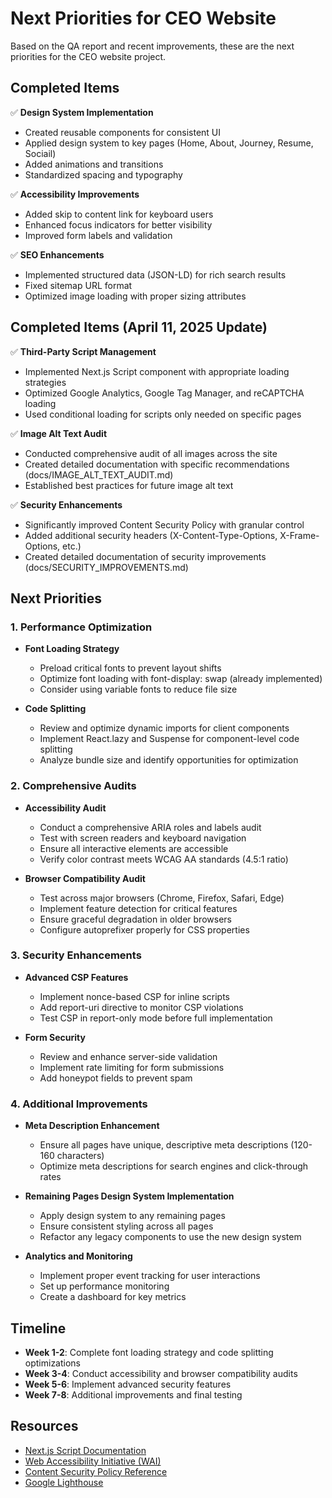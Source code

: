 # Next Priorities for CEO Website

Based on the QA report and recent improvements, these are the next priorities for the CEO website project.

## Completed Items

✅ **Design System Implementation**
- Created reusable components for consistent UI
- Applied design system to key pages (Home, About, Journey, Resume, Sociail)
- Added animations and transitions
- Standardized spacing and typography

✅ **Accessibility Improvements**
- Added skip to content link for keyboard users
- Enhanced focus indicators for better visibility
- Improved form labels and validation

✅ **SEO Enhancements**
- Implemented structured data (JSON-LD) for rich search results
- Fixed sitemap URL format
- Optimized image loading with proper sizing attributes

## Completed Items (April 11, 2025 Update)

✅ **Third-Party Script Management**
- Implemented Next.js Script component with appropriate loading strategies
- Optimized Google Analytics, Google Tag Manager, and reCAPTCHA loading
- Used conditional loading for scripts only needed on specific pages

✅ **Image Alt Text Audit**
- Conducted comprehensive audit of all images across the site
- Created detailed documentation with specific recommendations (docs/IMAGE_ALT_TEXT_AUDIT.md)
- Established best practices for future image alt text

✅ **Security Enhancements**
- Significantly improved Content Security Policy with granular control
- Added additional security headers (X-Content-Type-Options, X-Frame-Options, etc.)
- Created detailed documentation of security improvements (docs/SECURITY_IMPROVEMENTS.md)

## Next Priorities

### 1. Performance Optimization
- **Font Loading Strategy**
  - Preload critical fonts to prevent layout shifts
  - Optimize font loading with font-display: swap (already implemented)
  - Consider using variable fonts to reduce file size

- **Code Splitting**
  - Review and optimize dynamic imports for client components
  - Implement React.lazy and Suspense for component-level code splitting
  - Analyze bundle size and identify opportunities for optimization

### 2. Comprehensive Audits

- **Accessibility Audit**
  - Conduct a comprehensive ARIA roles and labels audit
  - Test with screen readers and keyboard navigation
  - Ensure all interactive elements are accessible
  - Verify color contrast meets WCAG AA standards (4.5:1 ratio)

- **Browser Compatibility Audit**
  - Test across major browsers (Chrome, Firefox, Safari, Edge)
  - Implement feature detection for critical features
  - Ensure graceful degradation in older browsers
  - Configure autoprefixer properly for CSS properties

### 3. Security Enhancements

- **Advanced CSP Features**
  - Implement nonce-based CSP for inline scripts
  - Add report-uri directive to monitor CSP violations
  - Test CSP in report-only mode before full implementation

- **Form Security**
  - Review and enhance server-side validation
  - Implement rate limiting for form submissions
  - Add honeypot fields to prevent spam

### 4. Additional Improvements

- **Meta Description Enhancement**
  - Ensure all pages have unique, descriptive meta descriptions (120-160 characters)
  - Optimize meta descriptions for search engines and click-through rates

- **Remaining Pages Design System Implementation**
  - Apply design system to any remaining pages
  - Ensure consistent styling across all pages
  - Refactor any legacy components to use the new design system

- **Analytics and Monitoring**
  - Implement proper event tracking for user interactions
  - Set up performance monitoring
  - Create a dashboard for key metrics

## Timeline

- **Week 1-2**: Complete font loading strategy and code splitting optimizations
- **Week 3-4**: Conduct accessibility and browser compatibility audits
- **Week 5-6**: Implement advanced security features
- **Week 7-8**: Additional improvements and final testing

## Resources

- [Next.js Script Documentation](https://nextjs.org/docs/app/building-your-application/optimizing/scripts)
- [Web Accessibility Initiative (WAI)](https://www.w3.org/WAI/)
- [Content Security Policy Reference](https://content-security-policy.com/)
- [Google Lighthouse](https://developers.google.com/web/tools/lighthouse)
